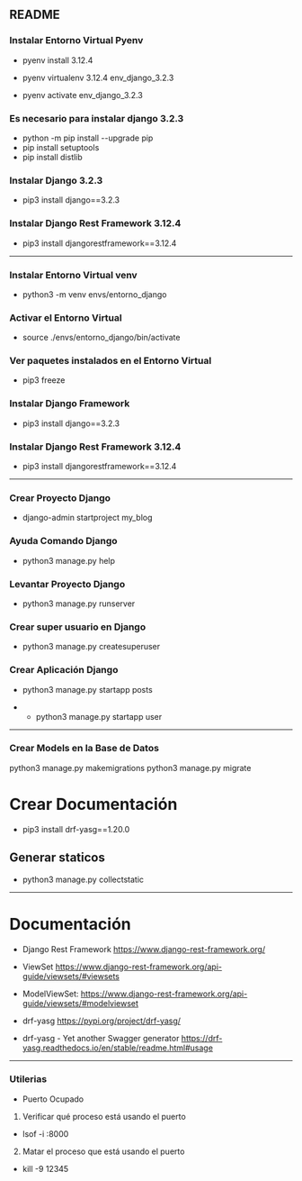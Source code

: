 ## README


### Instalar Entorno Virtual Pyenv
* pyenv install 3.12.4

* pyenv virtualenv 3.12.4 env_django_3.2.3

* pyenv activate env_django_3.2.3

### Es necesario para instalar django 3.2.3
* python -m pip install --upgrade pip
* pip install setuptools
* pip install distlib

### Instalar Django 3.2.3
* pip3 install django==3.2.3

### Instalar Django Rest Framework 3.12.4
* pip3 install djangorestframework==3.12.4

------------------------------------------------------------

### Instalar Entorno Virtual venv
* python3 -m venv envs/entorno_django

### Activar el Entorno Virtual
* source ./envs/entorno_django/bin/activate

### Ver paquetes instalados en el Entorno Virtual
* pip3 freeze

### Instalar Django Framework
* pip3 install django==3.2.3

### Instalar Django Rest Framework 3.12.4
* pip3 install djangorestframework==3.12.4

------------------------------------------------------------

### Crear Proyecto Django
* django-admin startproject my_blog

### Ayuda Comando Django
* python3 manage.py help

### Levantar Proyecto Django
* python3 manage.py runserver

### Crear super usuario en Django
* python3 manage.py createsuperuser

### Crear Aplicación Django
* python3 manage.py startapp posts

* * python3 manage.py startapp user

------------------------------------------------------------

### Crear Models en la Base de Datos
python3 manage.py makemigrations
python3 manage.py migrate

# Crear Documentación
* pip3 install drf-yasg==1.20.0
 
 ## Generar staticos
 * python3 manage.py collectstatic

------------------------------------------------------------



# Documentación

* Django Rest Framework
https://www.django-rest-framework.org/

* ViewSet
https://www.django-rest-framework.org/api-guide/viewsets/#viewsets

* ModelViewSet:
https://www.django-rest-framework.org/api-guide/viewsets/#modelviewset

* drf-yasg
https://pypi.org/project/drf-yasg/

* drf-yasg - Yet another Swagger generator
https://drf-yasg.readthedocs.io/en/stable/readme.html#usage

------------------------------------------------------------

### Utilerias
* Puerto Ocupado 

1. Verificar qué proceso está usando el puerto
* lsof -i :8000

2. Matar el proceso que está usando el puerto
* kill -9 12345


